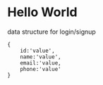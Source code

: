 <h1> Hello World </h1>

data structure for login/signup
```
{
    id:'value',
    name:'value',
    email:'value,
    phone:'value'
}

```
